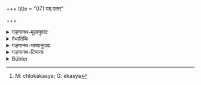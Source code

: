 +++
title = "071 यद् एतत्"

+++

<details><summary>गङ्गानथ-मूलानुवादः</summary>

This period of the four time-cycles that have been just computed,—twelve thousand such periods are called the ‘time-cycle of the gods.’—(71)
</details>

<details><summary>मेधातिथिः</summary>

**यद् एतद्** इति लौकिकी वाचो युक्तिः । समुदायेन प्रक्रान्तो ऽर्थः परामृश्यते । यद् एतच् **चतुर्युगं परिसंख्यातं** चत्वारि सहस्राणीत्यादिना निश्चितसंख्यम् **आदौ** प्राग् अस्माच् छ्लोकात्- एतस्य[^१०७] चतुर्युगस्य द्वादशभिः सहस्रैर् **देवानां युगम् उच्यते** । द्वादशचतुर्युगसहस्राणि देवयुगं नाम काल इत्य् अर्थः । सहस्रशब्दात् स्वार्थे ऽण् । द्वादशचतुर्युगसहस्राणि परिमाणं यस्मिन्न् इति विग्रहः ॥ १.७१ ॥


[^१०७]:
     M: chlokākasya; G: ekasya
</details>

<details><summary>गङ्गानथ-भाष्यानुवादः</summary>

‘*Yadetat*’ (in the sense of ‘this’) is an ordinary expression; and as a whole it means *that which has been spoken of*.—‘*This period of four Time-cycles that has been* *computed*’—*i.e*., the exact number of years in which have been definitely determined before this verse,—e.g. in verse 69, where the number of years in the Time-cycles is declared to be
*four thousand* etc., etc.,—‘*Twelve thousand*’ of this period of four
Time-cycles are called the ‘*Time-cycle of the Gods*’. That is to say the *Divine Cycle* consists of twelve thousand ‘Four-Cycles.’

The word ‘*Sāhasram*’ is derived from the word ‘*sahasra*’ with the reflexive affix ‘*aṇ*’; and the compound ‘*dvādaśasāhasram*’ is to be expounded as ‘*dvādaśa-sahasrāṇi parimāṇe yasmin*’, ‘that in which the measure is that of twelve-thousands’.—(71)
</details>

<details><summary>गङ्गानथ-टिप्पन्यः</summary>

Burnell remarks—“According to the commentators the translation should run thus: ‘The four Yugas just reckoned (consisting of) twelve thousand years are called a *Yuga* of the gods.” This is the translation adopted by Buhler also. What is not quite accurate is the statement that such a translation is “according to the commentators”,—when we find that according to Medhātithi at least, the meaning of the verse is as it is represented by Burnell in his text. Medhātithi says explicitly—‘*dvādaśa-chaturyuga—sahasrāṇi devayugam nāma kāla ityarthaḥ*’.

In face of the fact that the words of the text themselves convey this meaning—which involves the ‘lengthening’ of the ordinary into divine years,—it is difficult to understand Burnell’s remark that this ‘lengthening’ ‘is the work of commentators.’ On the contrary, on Burnell’s own showing, the ‘commentators’ would appear to have
*shortened* the great length of the divine year clearly expressed by the
words of the text.
</details>

<details><summary>Bühler</summary>

071	These twelve thousand (years) which thus have been just mentioned as the total of four (human) ages, are called one age of the gods.
</details>
